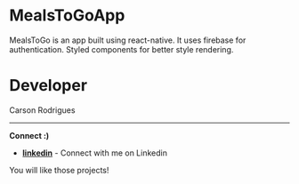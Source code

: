 # MealsToGoApp

MealsToGo is an app built using react-native. It uses firebase for authentication. Styled components for better style rendering.

# Developer

Carson Rodrigues

---
__Connect :)__

- __[linkedin](https://www.linkedin.com/in/rodriguescarson)__ - Connect with me on Linkedin

You will like those projects!


